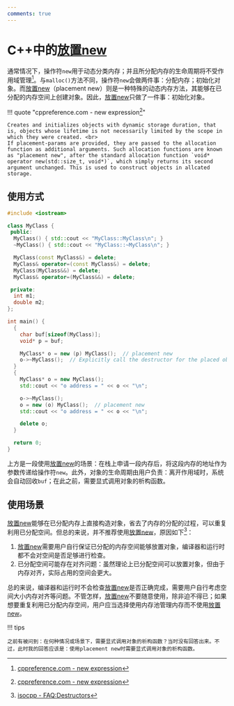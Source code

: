 ```yaml
---
comments: true
---
```


# C++中的<u>放置new</u>

通常情况下，操作符`new`用于动态分类内存；并且所分配内存的生命周期将不受作用域管理[^1]。与`malloc()`方法不同，操作符`new`会做两件事：分配内存；初始化对象。而<u>放置new</u>（placement new）则是一种特殊的动态内存方法，其能够在已分配的内存空间上创建对象。因此，<u>放置new</u>只做了一件事：初始化对象。

!!! quote "cppreference.com - new expression[^1]"

    Creates and initializes objects with dynamic storage duration, that is, objects whose lifetime is not necessarily limited by the scope in which they were created. <br>
    If placement-params are provided, they are passed to the allocation function as additional arguments. Such allocation functions are known as "placement new", after the standard allocation function `void* operator new(std::size_t, void*)`, which simply returns its second argument unchanged. This is used to construct objects in allcated storage.

## 使用方式

```cpp linenums="1"
#include <iostream>

class MyClass {
 public:
  MyClass() { std::cout << "MyClass::MyClass\n"; }
  ~MyClass() { std::cout << "MyClass::~MyClass\n"; }

  MyClass(const MyClass&) = delete;
  MyClass& operator=(const MyClass&) = delete;
  MyClass(MyClass&&) = delete;
  MyClass& operator=(MyClass&&) = delete;

 private:
  int m1;
  double m2;
};

int main() {
  {
    char buf[sizeof(MyClass)];
    void* p = buf;

    MyClass* o = new (p) MyClass();  // placement new
    o->~MyClass();  // Explicitly call the destructor for the placed object.
  }
  {
    MyClass* o = new MyClass();
    std::cout << "o address = " << o << "\n";

    o->~MyClass();
    o = new (o) MyClass();  // placement new
    std::cout << "o address = " << o << "\n";

    delete o;
  }

  return 0;
}
```

上方是一段使用<u>放置new</u>的场景：在栈上申请一段内存后，将这段内存的地址作为参数传递给操作符`new`。此外，对象的生命周期由用户负责：离开作用域时，系统会自动回收`buf`；在此之前，需要显式调用对象的析构函数。

## 使用场景

<u>放置new</u>能够在已分配内存上直接构造对象，省去了内存的分配的过程，可以重复利用已分配空间。但总的来说，并不推荐使用<u>放置new</u>，原因如下[^2]：

1. <u>放置new</u>需要用户自行保证已分配的内存空间能够放置对象，编译器和运行时都不会对空间是否足够进行检查。
2. 已分配空间可能存在对齐问题：虽然理论上已分配空间可以放置对象，但由于内存对齐，实际占用的空间会更大。

总的来说，编译器和运行时不会检查<u>放置new</u>是否正确完成，需要用户自行考虑空间大小内存对齐等问题。不管怎样，<u>放置new</u>不要随意使用，除非迫不得已；如果想要重复利用已分配内存空间，用户应当选择使用内存池管理内存而不使用<u>放置new</u>。

!!! tips

    之前有被问到：在何种情况或场景下，需要显式调用对象的析构函数？当时没有回答出来。不过，此时我的回答应该是：使用placement new时需要显式调用对象的析构函数。

[^1]: [cppreference.com - new expression](https://en.cppreference.com/w/cpp/language/new)
[^2]: [isocpp - FAQ:Destructors](https://isocpp.org/wiki/faq/dtors)
